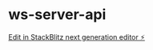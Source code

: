 # ws-server-api

[Edit in StackBlitz next generation editor ⚡️](https://stackblitz.com/~/github.com/penadigital00/ws-server-api)
